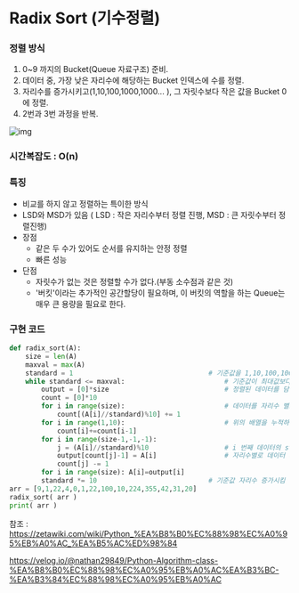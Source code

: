 # Radix Sort (기수정렬)

### 정렬 방식

1. 0~9 까지의 Bucket(Queue 자료구조) 준비.
2. 데이터 중, 가장 낮은 자리수에 해당하는 Bucket 인덱스에 수를 정렬.
3. 자리수를 증가시키고(1,10,100,1000,1000... ), 그 자릿수보다 작은 값을  Bucket 0에 정렬.
4. 2번과 3번 과정을 반복.

![img](https://images.velog.io/images/nathan29849/post/2f7a9326-c3fe-4a0f-9107-7ba37bac50e5/image.png)

### 시간복잡도 : O(n)

### 특징 

- 비교를 하지 않고 정렬하는 특이한 방식
- LSD와 MSD가 있음 ( LSD : 작은 자리수부터 정렬 진행, MSD : 큰 자릿수부터 정렬진행)
- 장점
  - 같은 두 수가 있어도 순서를 유지하는 안정 정렬
  - 빠른 성능
- 단점
  - 자릿수가 없는 것은 정렬할 수가 없다.(부동 소수점과 같은 것)
  - '버킷'이라는 추가적인 공간할당이 필요하며, 이 버킷의 역할을 하는 Queue는 매우 큰 용량을 필요로 한다.



### 구현 코드

```python
def radix_sort(A):
    size = len(A)
    maxval = max(A)
    standard = 1                                  # 기준값을 1,10,100,1000 순으로 증가시킴
    while standard <= maxval:                         # 기준값이 최대값보다 커질 때 정렬 끝
        output = [0]*size                             # 정렬된 데이터를 담을 배열
        count = [0]*10                                 
        for i in range(size):                         # 데이터를 자리수 별로 세 놓은 배열 [0~9 데이터갯수,10~99 데이터갯수,100~999 데이터갯수,...]
            count[(A[i]//standard)%10] += 1
        for i in range(1,10):                         # 위의 배열을 누적하여 저장 ex) [5,6,3] => [5,11,14]
            count[i]+=count[i-1]
        for i in range(size-1,-1,-1):                 
        	j = (A[i]//standard)%10                   # i 번째 데이터의 standard자리 값 ex) standard=10일때 10의 자리수
        	output[count[j]-1] = A[i]                 # 자리수별로 데이터 새로 배열 [0,100,10,20,1,1,31,22,22,42,4,224,355,9]
        	count[j] -= 1                                                         # [0,1,1,4,9,100,10,20,22,22,224,31,42,355] 한 자리수는 10의자리가 0이므로 제일 앞에 배열됨
        for i in range(size): A[i]=output[i]                                      # [0,1,1,4,9,10,20,22,22,31,42,100,224,355] 두 자리수는 100의자리가 0이므로 제일 앞에 배열됨
        standard *= 10                            # 기준값 자리수 증가시킴
arr = [9,1,22,4,0,1,22,100,10,224,355,42,31,20]
radix_sort( arr )
print( arr )
```





참조 : https://zetawiki.com/wiki/Python_%EA%B8%B0%EC%88%98%EC%A0%95%EB%A0%AC_%EA%B5%AC%ED%98%84

https://velog.io/@nathan29849/Python-Algorithm-class-%EA%B8%B0%EC%88%98%EC%A0%95%EB%A0%AC%EA%B3%BC-%EA%B3%84%EC%88%98%EC%A0%95%EB%A0%AC